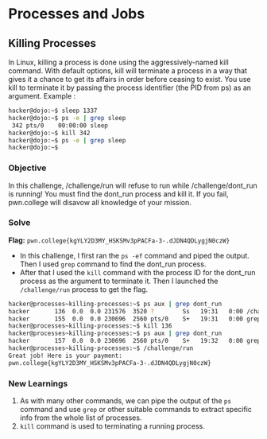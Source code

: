 # Processes and Jobs

## Killing Processes
In Linux, killing a process is done using the aggressively-named kill command. With default options, kill will terminate a process in a way that gives it a chance to get its affairs in order before ceasing to exist. You use kill to terminate it by passing the process identifier (the PID from ps) as an argument. Example :

```bash
hacker@dojo:~$ sleep 1337
hacker@dojo:~$ ps -e | grep sleep
 342 pts/0    00:00:00 sleep
hacker@dojo:~$ kill 342
hacker@dojo:~$ ps -e | grep sleep
hacker@dojo:~$
```

### Objective
In this challenge, /challenge/run will refuse to run while /challenge/dont_run is running! You must find the dont_run process and kill it. If you fail, pwn.college will disavow all knowledge of your mission.

### Solve
**Flag:** `pwn.college{kgYLY2D3MY_HSKSMv3pPACFa-3-.dJDN4QDLygjN0czW}`

- In this challenge, I first ran the `ps -ef` command and piped the output. Then I used `grep` command to find the dont_run process. 
- After that I used the `kill` command with the process ID for the dont_run process as the argument to terminate it. Then I launched the `/challenge/run` process to get the flag.

```bash
hacker@processes~killing-processes:~$ ps aux | grep dont_run
hacker       136  0.0  0.0 231576  3520 ?        Ss   19:31   0:00 /challenge/dont_run
hacker       155  0.0  0.0 230696  2560 pts/0    S+   19:31   0:00 grep --color=auto dont_run
hacker@processes~killing-processes:~$ kill 136
hacker@processes~killing-processes:~$ ps aux | grep dont_run
hacker       157  0.0  0.0 230696  2560 pts/0    S+   19:32   0:00 grep --color=auto dont_run
hacker@processes~killing-processes:~$ /challenge/run
Great job! Here is your payment:
pwn.college{kgYLY2D3MY_HSKSMv3pPACFa-3-.dJDN4QDLygjN0czW}
```

### New Learnings
1. As with many other commands, we can pipe the output of the `ps` command and use `grep` or other suitable commands to extract specific info from the whole list of processes.
2. `kill` command is used to terminating a running process.